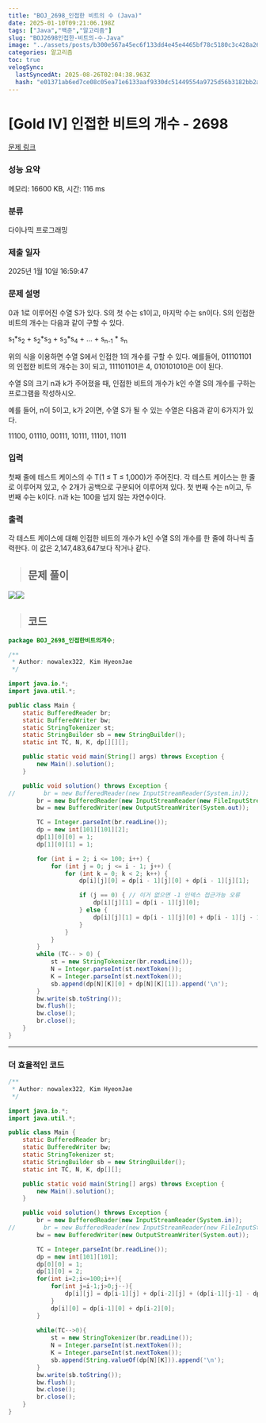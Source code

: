 ```yaml
---
title: "BOJ_2698_인접한 비트의 수 (Java)"
date: 2025-01-10T09:21:06.198Z
tags: ["Java","백준","알고리즘"]
slug: "BOJ2698인접한-비트의-수-Java"
image: "../assets/posts/b300e567a45ec6f133dd4e45e4465bf78c5180c3c428a261c5d37286c6dd1d15.png"
categories: 알고리즘
toc: true
velogSync:
  lastSyncedAt: 2025-08-26T02:04:38.963Z
  hash: "e01371ab6ed7ce08c05ea71e6133aaf9330dc51449554a9725d56b3182bb2a22"
---
```


# [Gold IV] 인접한 비트의 개수 - 2698 

[문제 링크](https://www.acmicpc.net/problem/2698) 

### 성능 요약

메모리: 16600 KB, 시간: 116 ms

### 분류

다이나믹 프로그래밍

### 제출 일자

2025년 1월 10일 16:59:47

### 문제 설명

<p>0과 1로 이루어진 수열 S가 있다. S의 첫 수는 s1이고, 마지막 수는 sn이다. S의 인접한 비트의 개수는 다음과 같이 구할 수 있다.</p>

<p>s<sub>1</sub>*s<sub>2</sub> + s<sub>2</sub>*s<sub>3</sub> + s<sub>3</sub>*s<sub>4</sub> + ... + s<sub>n-1</sub> * s<sub>n</sub></p>

<p>위의 식을 이용하면 수열 S에서 인접한 1의 개수를 구할 수 있다. 예를들어, 011101101의 인접한 비트의 개수는 3이 되고, 111101101은 4, 010101010은 0이 된다.</p>

<p>수열 S의 크기 n과 k가 주어졌을 때, 인접한 비트의 개수가 k인 수열 S의 개수를 구하는 프로그램을 작성하시오.</p>

<p>예를 들어, n이 5이고, k가 2이면, 수열 S가 될 수 있는 수열은 다음과 같이 6가지가 있다.</p>

<p>11100, 01110, 00111, 10111, 11101, 11011</p>

### 입력 

 <p>첫째 줄에 테스트 케이스의 수 T(1 ≤ T ≤ 1,000)가 주어진다. 각 테스트 케이스는 한 줄로 이루어져 있고, 수 2개가 공백으로 구분되어 이루어져 있다. 첫 번째 수는 n이고, 두 번째 수는 k이다. n과 k는 100을 넘지 않는 자연수이다.</p>

### 출력 

 <p>각 테스트 케이스에 대해 인접한 비트의 개수가 k인 수열 S의 개수를 한 줄에 하나씩 출력한다. 이 값은 2,147,483,647보다 작거나 같다.</p>

> ## 문제 풀이

![](/assets/posts/b300e567a45ec6f133dd4e45e4465bf78c5180c3c428a261c5d37286c6dd1d15.png)![](/assets/posts/f7d54124a31b01eaba10401da294438df70644d5c09950e3f02722c1b5f8d858.png)


> ## 코드

```java
package BOJ_2698_인접한비트의개수;

/**
 * Author: nowalex322, Kim HyeonJae
 */

import java.io.*;
import java.util.*;

public class Main {
    static BufferedReader br;
    static BufferedWriter bw;
    static StringTokenizer st;
    static StringBuilder sb = new StringBuilder();
    static int TC, N, K, dp[][][];

    public static void main(String[] args) throws Exception {
        new Main().solution();
    }

    public void solution() throws Exception {
//        br = new BufferedReader(new InputStreamReader(System.in));
        br = new BufferedReader(new InputStreamReader(new FileInputStream("src/main/java/BOJ_2698_인접한비트의개수/input.txt")));
        bw = new BufferedWriter(new OutputStreamWriter(System.out));

        TC = Integer.parseInt(br.readLine());
        dp = new int[101][101][2];
        dp[1][0][0] = 1;
        dp[1][0][1] = 1;

        for (int i = 2; i <= 100; i++) {
            for (int j = 0; j <= i - 1; j++) {
                for (int k = 0; k < 2; k++) {
                    dp[i][j][0] = dp[i - 1][j][0] + dp[i - 1][j][1];

                    if (j == 0) { // 이거 없으면 -1 인덱스 접근가능 오류
                        dp[i][j][1] = dp[i - 1][j][0];
                    } else {
                        dp[i][j][1] = dp[i - 1][j][0] + dp[i - 1][j - 1][1];
                    }
                }
            }
        }
        while (TC-- > 0) {
            st = new StringTokenizer(br.readLine());
            N = Integer.parseInt(st.nextToken());
            K = Integer.parseInt(st.nextToken());
            sb.append(dp[N][K][0] + dp[N][K][1]).append('\n');
        }
        bw.write(sb.toString());
        bw.flush();
        bw.close();
        br.close();
    }
}
```
---
### 더 효율적인 코드
```java
/**
 * Author: nowalex322, Kim HyeonJae
 */

import java.io.*;
import java.util.*;

public class Main {
    static BufferedReader br;
    static BufferedWriter bw;
    static StringTokenizer st;
    static StringBuilder sb = new StringBuilder();
    static int TC, N, K, dp[][];

    public static void main(String[] args) throws Exception {
        new Main().solution();
    }

    public void solution() throws Exception {
        br = new BufferedReader(new InputStreamReader(System.in));
//        br = new BufferedReader(new InputStreamReader(new FileInputStream("src/main/java/BOJ_2698_인접한비트의개수/input.txt")));
        bw = new BufferedWriter(new OutputStreamWriter(System.out));

        TC = Integer.parseInt(br.readLine());
        dp = new int[101][101];
        dp[0][0] = 1;
        dp[1][0] = 2;
        for(int i=2;i<=100;i++){
            for(int j=i-1;j>0;j--){
                dp[i][j] = dp[i-1][j] + dp[i-2][j] + (dp[i-1][j-1] - dp[i-2][j-1]);
            }
            dp[i][0] = dp[i-1][0] + dp[i-2][0];
        }
        
        while(TC-->0){
            st = new StringTokenizer(br.readLine());
            N = Integer.parseInt(st.nextToken());
            K = Integer.parseInt(st.nextToken());
            sb.append(String.valueOf(dp[N][K])).append('\n');
        }
        bw.write(sb.toString());
        bw.flush();
        bw.close();
        br.close();
    }
}
```